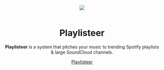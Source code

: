 <div align="center">
  <a href="https://playlisteer.com">
    <img src="https://cdn.itwcreativeworks.com/assets/playlisteer/images/logo/playlisteer-combomark-black-x.svg">
  </a>
  <br>
  <br>

# Playlisteer
**Playlisteer** is a system that pitches your music to trending Spotify playlists & large SoundCloud channels.

[Playlisteer](https://playlisteer.com)

</div>

